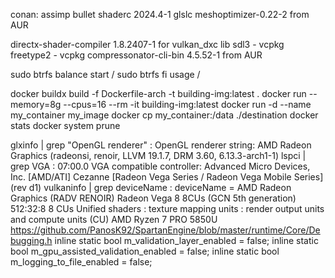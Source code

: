 conan:
    assimp
    bullet
    shaderc 2024.4-1 glslc
    meshoptimizer-0.22-2 from AUR

directx-shader-compiler 1.8.2407-1 for vulkan_dxc lib
sdl3 - vcpkg
freetype2 - vcpkg
compressonator-cli-bin 4.5.52-1 from AUR

sudo btrfs balance start /
sudo btrfs fi usage /

docker buildx build  -f Dockerfile-arch -t building-img:latest .
docker run --memory=8g --cpus=16 --rm -it building-img:latest
docker run -d --name my_container my_image
docker cp my_container:/data ./destination
docker stats
docker system prune

glxinfo | grep "OpenGL renderer"    : OpenGL renderer string: AMD Radeon Graphics (radeonsi, renoir, LLVM 19.1.7, DRM 3.60, 6.13.3-arch1-1)
lspci | grep VGA                    : 07:00.0 VGA compatible controller: Advanced Micro Devices, Inc. [AMD/ATI] Cezanne [Radeon Vega Series / Radeon Vega Mobile Series] (rev d1)
vulkaninfo | grep deviceName        : deviceName        = AMD Radeon Graphics (RADV RENOIR)
Radeon Vega 8 8CUs (GCN 5th generation) 512:32:8 8 CUs Unified shaders : texture mapping units : render output units and compute units (CU)
AMD Ryzen 7 PRO 5850U
https://github.com/PanosK92/SpartanEngine/blob/master/runtime/Core/Debugging.h
    inline static bool m_validation_layer_enabled        = false;
    inline static bool m_gpu_assisted_validation_enabled = false;
    inline static bool m_logging_to_file_enabled         = false;